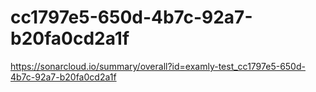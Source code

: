 # cc1797e5-650d-4b7c-92a7-b20fa0cd2a1f
https://sonarcloud.io/summary/overall?id=examly-test_cc1797e5-650d-4b7c-92a7-b20fa0cd2a1f

